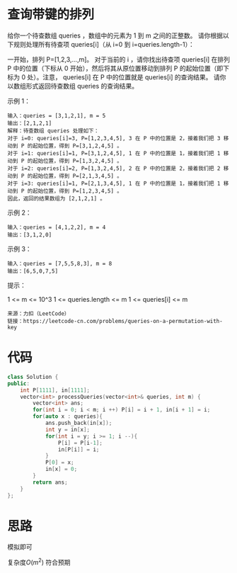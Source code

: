 # 查询带键的排列

给你一个待查数组 queries ，数组中的元素为 1 到 m 之间的正整数。 请你根据以下规则处理所有待查项 queries[i]（从 i=0 到 i=queries.length-1）：

一开始，排列 P=[1,2,3,...,m]。
对于当前的 i ，请你找出待查项 queries[i] 在排列 P 中的位置（下标从 0 开始），然后将其从原位置移动到排列 P 的起始位置（即下标为 0 处）。注意， queries[i] 在 P 中的位置就是 queries[i] 的查询结果。
请你以数组形式返回待查数组  queries 的查询结果。


示例 1：
```
输入：queries = [3,1,2,1], m = 5
输出：[2,1,2,1] 
解释：待查数组 queries 处理如下：
对于 i=0: queries[i]=3, P=[1,2,3,4,5], 3 在 P 中的位置是 2，接着我们把 3 移动到 P 的起始位置，得到 P=[3,1,2,4,5] 。
对于 i=1: queries[i]=1, P=[3,1,2,4,5], 1 在 P 中的位置是 1，接着我们把 1 移动到 P 的起始位置，得到 P=[1,3,2,4,5] 。 
对于 i=2: queries[i]=2, P=[1,3,2,4,5], 2 在 P 中的位置是 2，接着我们把 2 移动到 P 的起始位置，得到 P=[2,1,3,4,5] 。
对于 i=3: queries[i]=1, P=[2,1,3,4,5], 1 在 P 中的位置是 1，接着我们把 1 移动到 P 的起始位置，得到 P=[1,2,3,4,5] 。 
因此，返回的结果数组为 [2,1,2,1] 。  
```
示例 2：
```
输入：queries = [4,1,2,2], m = 4
输出：[3,1,2,0]
```
示例 3：
```
输入：queries = [7,5,5,8,3], m = 8
输出：[6,5,0,7,5]
```

提示：

1 <= m <= 10^3
1 <= queries.length <= m
1 <= queries[i] <= m
```
来源：力扣（LeetCode）
链接：https://leetcode-cn.com/problems/queries-on-a-permutation-with-key
```

# 代码

```cpp
class Solution {
public:
    int P[1111], in[1111];
    vector<int> processQueries(vector<int>& queries, int m) {
        vector<int> ans;
        for(int i = 0; i < m; i ++) P[i] = i + 1, in[i + 1] = i;
        for(auto x : queries){
            ans.push_back(in[x]);
            int y = in[x];
            for(int i = y; i >= 1; i --){
                P[i] = P[i-1];
                in[P[i]] = i;
            }
            P[0] = x;
            in[x] = 0;
        }
        return ans;
    }
};
```

# 思路

模拟即可 

复杂度$O(m^2)$ 符合预期